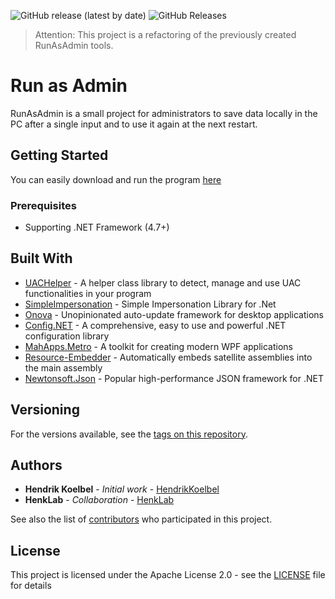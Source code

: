 ![GitHub release (latest by date)](https://img.shields.io/github/v/release/HendrikKoelbel/RunAsAdmin)
![GitHub Releases](https://img.shields.io/github/downloads/HendrikKoelbel/RunAsAdmin/latest/total)

> Attention: This project is a refactoring of the previously created RunAsAdmin tools.

# Run as Admin

RunAsAdmin is a small project for administrators to save data locally in the PC after a single input and to use it again at the next restart.

## Getting Started
You can easily download and run the program [here](https://github.com/HendrikKoelbel/RunAsAdmin/releases/latest)

### Prerequisites

- Supporting .NET Framework (4.7+)

## Built With

* [UACHelper](https://github.com/falahati/UACHelper) - A helper class library to detect, manage and use UAC functionalities in your program
* [SimpleImpersonation](https://github.com/mj1856/SimpleImpersonation) - Simple Impersonation Library for .Net
* [Onova](https://github.com/Tyrrrz/Onova) - Unopinionated auto-update framework for desktop applications
* [Config.NET](https://github.com/aloneguid/config) - A comprehensive, easy to use and powerful .NET configuration library
* [MahApps.Metro](https://github.com/MahApps/MahApps.Metro) - A toolkit for creating modern WPF applications
* [Resource-Embedder](https://github.com/MarcStan/resource-embedder) - Automatically embeds satellite assemblies into the main assembly
* [Newtonsoft.Json](https://github.com/JamesNK/Newtonsoft.Json) - Popular high-performance JSON framework for .NET

## Versioning

For the versions available, see the [tags on this repository](https://github.com/HendrikKoelbel/RunAsAdmin/tags). 

## Authors

* **Hendrik Koelbel** - *Initial work* - [HendrikKoelbel](https://github.com/HendrikKoelbel)
* **HenkLab** - *Collaboration* - [HenkLab](https://github.com/HenkLab)

See also the list of [contributors](https://github.com/HendrikKoelbel/RunAsAdmin/contributors) who participated in this project.

## License

This project is licensed under the Apache License 2.0 - see the [LICENSE](LICENSE) file for details

